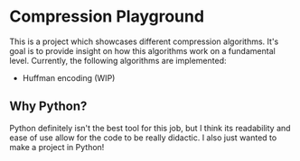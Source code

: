 # Compression Playground

This is a project which showcases different compression algorithms. It's goal
is to provide insight on how this algorithms work on a fundamental level.
Currently, the following algorithms are implemented:

- Huffman encoding (WIP)

## Why Python?

Python definitely isn't the best tool for this job, but I think its readability
and ease of use allow for the code to be really didactic. I also just wanted to
make a project in Python!
